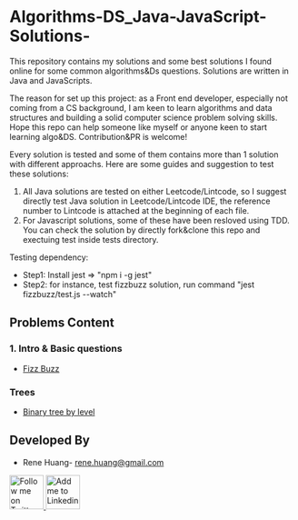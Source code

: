 # Algorithms-DS_Java-JavaScript-Solutions-

This repository contains my solutions and some best solutions I found online for some common algorithms&Ds questions. Solutions are written in Java and JavaScripts.

The reason for set up this project: as a Front end developer, especially not coming from a CS background, I am keen to learn algorithms and data structures and building a solid computer science problem solving skills. Hope this repo can help someone like myself or anyone keen to start learning algo&DS. Contribution&PR is welcome! 

Every solution is tested and some of them contains more than 1 solution with different approachs. Here are some guides and suggestion to test these solutions:

1. All Java solutions are tested on either Leetcode/Lintcode, so I suggest directly test Java solution in Leetcode/Lintcode IDE, the reference number to Lintcode is attached at the beginning of each file. 
2. For Javascript solutions, some of these have been resloved using TDD. You can check the solution by directly fork&clone this repo and exectuing test inside tests directory.

Testing dependency:
* Step1: Install jest => "npm i -g jest"
* Step2: for instance, test fizzbuzz solution, run command "jest fizzbuzz/test.js --watch"

Problems Content
--------
### 1. Intro & Basic questions

* [Fizz Buzz]()

### Trees

* [Binary tree by level]()

Developed By
------------

* Rene Huang- <rene.huang@gmail.com>

<a href="https://www.instagram.com/hiaroscuro/?hl=en" target="blank">
  <img alt="Follow me on Twitter" src="https://image.flaticon.com/icons/svg/174/174855.svg" height="60" width="60"/>
</a>
<a href="https://www.linkedin.com/in/rene-huang-09119881/" target="blank">
  <img alt="Add me to Linkedin" src="https://image.flaticon.com/icons/svg/174/174857.svg" height="60" width="60"/>
</a>



